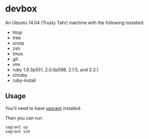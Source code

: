# devbox

An Ubuntu 14.04 (Trusty Tahr) machine with the following installed:

  - htop
  - tree
  - unzip
  - zsh
  - tmux
  - git
  - vim
  - ruby 1.9.3p551, 2.0.0p598, 2.1.5, and 2.2.1
  - chruby
  - ruby-install

## Usage

You'll need to have [vagrant](vagrantup.com) installed.

Then you can run:

    vagrant up
    vagrant ssh
